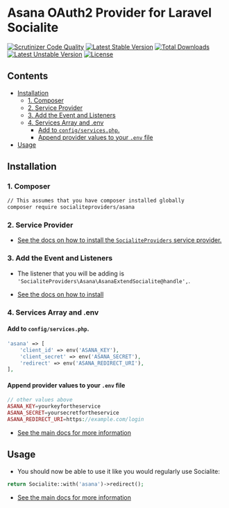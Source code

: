# Asana OAuth2 Provider for Laravel Socialite

[![Scrutinizer Code Quality](https://img.shields.io/scrutinizer/g/SocialiteProviders/Asana.svg?style=flat-square)](https://scrutinizer-ci.com/g/SocialiteProviders/Asana/?branch=master)
[![Latest Stable Version](https://img.shields.io/packagist/v/socialiteproviders/asana.svg?style=flat-square)](https://packagist.org/packages/socialiteproviders/asana)
[![Total Downloads](https://img.shields.io/packagist/dt/socialiteproviders/asana.svg?style=flat-square)](https://packagist.org/packages/socialiteproviders/asana)
[![Latest Unstable Version](https://img.shields.io/packagist/vpre/socialiteproviders/asana.svg?style=flat-square)](https://packagist.org/packages/socialiteproviders/asana)
[![License](https://img.shields.io/packagist/l/socialiteproviders/asana.svg?style=flat-square)](https://packagist.org/packages/socialiteproviders/asana)

<!-- START doctoc generated TOC please keep comment here to allow auto update -->
<!-- DON'T EDIT THIS SECTION, INSTEAD RE-RUN doctoc TO UPDATE -->
## Contents

- [Installation](#installation)
  - [1. Composer](#1-composer)
  - [2. Service Provider](#2-service-provider)
  - [3. Add the Event and Listeners](#3-add-the-event-and-listeners)
  - [4. Services Array and .env](#4-services-array-and-env)
    - [Add to `config/services.php`.](#add-to-configservicesphp)
    - [Append provider values to your `.env` file](#append-provider-values-to-your-env-file)
- [Usage](#usage)

<!-- END doctoc generated TOC please keep comment here to allow auto update -->


## Installation

### 1. Composer

```bash
// This assumes that you have composer installed globally
composer require socialiteproviders/asana
```

### 2. Service Provider

* [See the docs on how to install the `SocialiteProviders` service provider.](https://github.com/SocialiteProviders/Manager#2-service-provider)


### 3. Add the Event and Listeners

* The listener that you will be adding is `'SocialiteProviders\Asana\AsanaExtendSocialite@handle',`.

* [See the docs on how to install](https://github.com/SocialiteProviders/Manager#3-add-the-event-and-listeners)

### 4. Services Array and .env

#### Add to `config/services.php`.

```php
'asana' => [
    'client_id' => env('ASANA_KEY'),
    'client_secret' => env('ASANA_SECRET'),
    'redirect' => env('ASANA_REDIRECT_URI'),
],
```

#### Append provider values to your `.env` file

```php
// other values above
ASANA_KEY=yourkeyfortheservice
ASANA_SECRET=yoursecretfortheservice
ASANA_REDIRECT_URI=https://example.com/login
```

* [See the main docs for more information](https://github.com/SocialiteProviders/Manager#4-services-array-and-env)


## Usage

* You should now be able to use it like you would regularly use Socialite:

```php
return Socialite::with('asana')->redirect();
```

* [See the main docs for more information](https://github.com/SocialiteProviders/Manager#usage)

